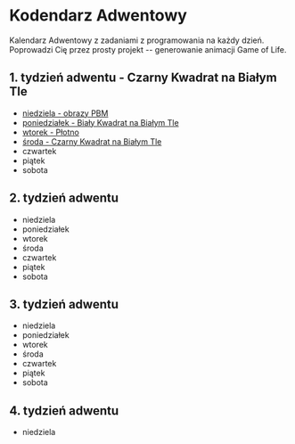 # Kodendarz Adwentowy

Kalendarz Adwentowy z zadaniami z programowania na każdy dzień. Poprowadzi Cię
przez prosty projekt -- generowanie animacji Game of Life.

## 1. tydzień adwentu - Czarny Kwadrat na Białym Tle

* [niedziela - obrazy PBM](1-niedziela.md)
* [poniedziałek - Biały Kwadrat na Białym Tle](1-poniedzialek.md)
* [wtorek - Płotno](1-wtorek.md)
* [środa - Czarny Kwadrat na Białym Tle](1-sroda.md)
* czwartek
* piątek
* sobota

## 2. tydzień adwentu

* niedziela
* poniedziałek
* wtorek
* środa
* czwartek
* piątek
* sobota

## 3. tydzień adwentu

* niedziela
* poniedziałek
* wtorek
* środa
* czwartek
* piątek
* sobota

## 4. tydzień adwentu

* niedziela
